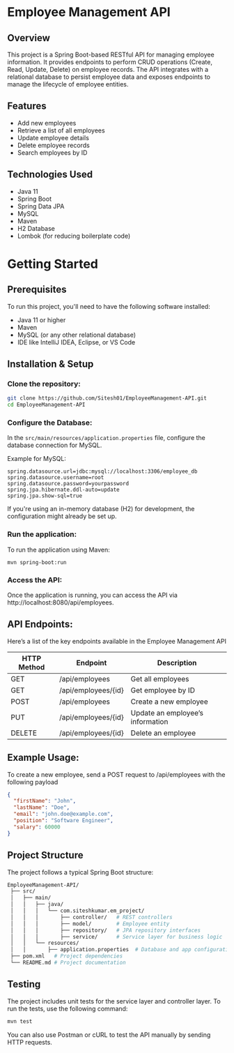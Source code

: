 # Employee Management API

## Overview

This project is a Spring Boot-based RESTful API for managing employee information. It provides endpoints to perform CRUD operations (Create, Read, Update, Delete) on employee records. The API integrates with a relational database to persist employee data and exposes endpoints to manage the lifecycle of employee entities.

## Features
- Add new employees
- Retrieve a list of all employees
- Update employee details
- Delete employee records
- Search employees by ID
## Technologies Used
- Java 11
- Spring Boot
- Spring Data JPA
- MySQL
- Maven
- H2 Database
- Lombok (for reducing boilerplate code)
  
# Getting Started
## Prerequisites
To run this project, you'll need to have the following software installed:

- Java 11 or higher
- Maven
- MySQL (or any other relational database)
- IDE like IntelliJ IDEA, Eclipse, or VS Code
## Installation & Setup
### Clone the repository:

```bash
git clone https://github.com/Sitesh01/EmployeeManagement-API.git
cd EmployeeManagement-API
```
### Configure the Database: 
In the `src/main/resources/application.properties` file, configure the database connection for MySQL.

Example for MySQL:
```
spring.datasource.url=jdbc:mysql://localhost:3306/employee_db
spring.datasource.username=root
spring.datasource.password=yourpassword
spring.jpa.hibernate.ddl-auto=update
spring.jpa.show-sql=true
```
If you're using an in-memory database (H2) for development, the configuration might already be set up.

### Run the application: 
To run the application using Maven:
```
mvn spring-boot:run
```
### Access the API: 
Once the application is running, you can access the API via http://localhost:8080/api/employees.

## API Endpoints:

Here’s a list of the key endpoints available in the Employee Management API

| HTTP Method	|     Endpoint           |              Description            |
| ----------- | ---------------------- | ----------------------------------- |
| GET         | /api/employees	       | Get all employees                   |
| GET        	| /api/employees/{id}    | Get employee by ID                  | 
| POST   	    | /api/employees	       | Create a new employee               |
| PUT   	    | /api/employees/{id}	   | Update an employee’s information    |
| DELETE      |	/api/employees/{id}	   | Delete an employee                  |

## Example Usage:
To create a new employee, send a POST request to /api/employees with the following payload

```json
{
  "firstName": "John",
  "lastName": "Doe",
  "email": "john.doe@example.com",
  "position": "Software Engineer",
  "salary": 60000
}
```

## Project Structure
The project follows a typical Spring Boot structure:

```bash
EmployeeManagement-API/
 ├── src/
 │   ├── main/
 │   │   ├── java/
 │   │   │   └── com.siteshkumar.em_project/
 │   │   │       ├── controller/   # REST controllers
 │   │   │       ├── model/        # Employee entity
 │   │   │       ├── repository/   # JPA repository interfaces
 │   │   │       ├── service/      # Service layer for business logic
 │   │   └── resources/
 │   │       ├── application.properties  # Database and app configuration
 ├── pom.xml   # Project dependencies
 └── README.md # Project documentation
```
 
## Testing
The project includes unit tests for the service layer and controller layer. To run the tests, use the following command:

```bash
mvn test
```
You can also use Postman or cURL to test the API manually by sending HTTP requests.
